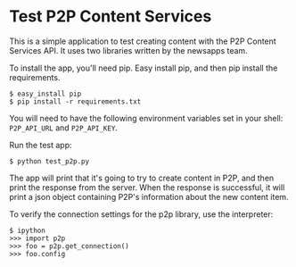 # Test P2P Content Services

This is a simple application to test creating content with the P2P Content Services API. It uses two libraries written by the newsapps team.

To install the app, you'll need pip. Easy install pip, and then pip install the requirements.

    $ easy_install pip
    $ pip install -r requirements.txt

You will need to have the following environment variables set in your shell:
`P2P_API_URL` and `P2P_API_KEY`.

Run the test app:

    $ python test_p2p.py
    
The app will print that it's going to try to create content in P2P, and then print the response from the server. When the response is successful, it will print a json object containing P2P's information about the new content item.

To verify the connection settings for the p2p library, use the interpreter:

    $ ipython
    >>> import p2p
    >>> foo = p2p.get_connection()
    >>> foo.config
